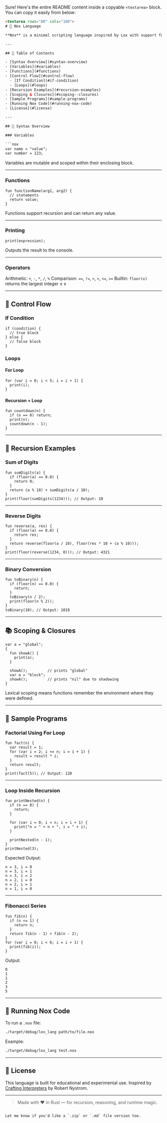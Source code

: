 Sure! Here's the entire README content inside a copyable `<textarea>` block. You can copy it easily from below:

````html
<textarea rows="80" cols="100">
# 🌌 Nox Language

**Nox** is a minimal scripting language inspired by Lox with support for variables, functions, recursion, loops, arithmetic expressions, and closures. It is designed for algorithmic expression and educational compiler development.

---

## 📜 Table of Contents

- [Syntax Overview](#syntax-overview)
- [Variables](#variables)
- [Functions](#functions)
- [Control Flow](#control-flow)
  - [If Condition](#if-condition)
  - [Loops](#loops)
- [Recursion Examples](#recursion-examples)
- [Scoping & Closures](#scoping--closures)
- [Sample Programs](#sample-programs)
- [Running Nox Code](#running-nox-code)
- [License](#license)

---

## 📌 Syntax Overview

### Variables

```nox
var name = "value";
var number = 123;
````

Variables are mutable and scoped within their enclosing block.

---

### Functions

```nox
fun functionName(arg1, arg2) {
  // statements
  return value;
}
```

Functions support recursion and can return any value.

---

### Printing

```nox
print(expression);
```

Outputs the result to the console.

---

### Operators

Arithmetic: `+`, `-`, `*`, `/`, `%`
Comparison: `==`, `!=`, `<`, `>`, `<=`, `>=`
Builtin: `floor(x)` returns the largest integer ≤ x

---

## 🔁 Control Flow

### If Condition

```nox
if (condition) {
  // true block
} else {
  // false block
}
```

### Loops

#### For Loop

```nox
for (var i = 0; i < 5; i = i + 1) {
  print(i);
}
```

#### Recursion + Loop

```nox
fun countdown(n) {
  if (n == 0) return;
  print(n);
  countdown(n - 1);
}
```

---

## 🧠 Recursion Examples

### Sum of Digits

```nox
fun sumDigits(a) {
  if (floor(a) == 0.0) {
    return 0;
  }
  return (a % 10) + sumDigits(a / 10);
}
print(floor(sumDigits(1234))); // Output: 10
```

---

### Reverse Digits

```nox
fun reverse(a, res) {
  if (floor(a) == 0.0) {
    return res;
  }
  return reverse(floor(a / 10), floor(res * 10 + (a % 10)));
}
print(floor(reverse(1234, 0))); // Output: 4321
```

---

### Binary Conversion

```nox
fun toBinary(n) {
  if (floor(n) == 0.0) {
    return;
  }
  toBinary(n / 2);
  print(floor(n % 2));
}
toBinary(10); // Output: 1010
```

---

## 📚 Scoping & Closures

```nox
var a = "global";
{
  fun showA() {
    print(a);
  }

  showA();         // prints "global"
  var a = "block";
  showA();         // prints "nil" due to shadowing
}
```

Lexical scoping means functions remember the environment where they were defined.

---

## 🧪 Sample Programs

### Factorial Using For Loop

```nox
fun fact(n) {
  var result = 1;
  for (var i = 2; i <= n; i = i + 1) {
    result = result * i;
  }
  return result;
}
print(fact(5)); // Output: 120
```

---

### Loop Inside Recursion

```nox
fun printNested(n) {
  if (n == 0) {
    return;
  }

  for (var i = 0; i < n; i = i + 1) {
    print("n = " + n + ", i = " + i);
  }

  printNested(n - 1);
}
printNested(3);
```

Expected Output:

```
n = 3, i = 0
n = 3, i = 1
n = 3, i = 2
n = 2, i = 0
n = 2, i = 1
n = 1, i = 0
```

---

### Fibonacci Series

```nox
fun fib(n) {
  if (n <= 1) {
    return n;
  }
  return fib(n - 1) + fib(n - 2);
}
for (var i = 0; i < 6; i = i + 1) {
  print(fib(i));
}
```

Output:

```
0
1
1
2
3
5
```

---

## 🚀 Running Nox Code

To run a `.nox` file:

```bash
./target/debug/lox_lang path/to/file.nox
```

Example:

```bash
./target/debug/lox_lang test.nox
```

---

## 📖 License

This language is built for educational and experimental use.
Inspired by [Crafting Interpreters](https://craftinginterpreters.com/) by Robert Nystrom.

---

> Made with ❤️ in Rust — for recursion, reasoning, and runtime magic.
>
> </textarea>

```

Let me know if you'd like a `.zip` or `.md` file version too.
```
